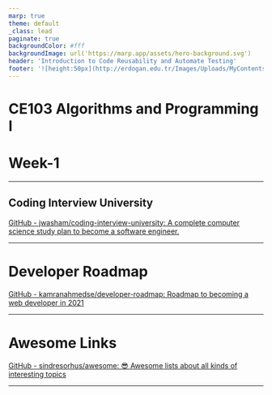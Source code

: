 ```yaml
---
marp: true
theme: default
_class: lead
paginate: true
backgroundColor: #fff
backgroundImage: url('https://marp.app/assets/hero-background.svg')
header: 'Introduction to Code Reusability and Automate Testing'
footer: '![height:50px](http://erdogan.edu.tr/Images/Uploads/MyContents/L_379-20170718142719217230.jpg) RTEU CE103 Week-1'
---
```


<!-- _backgroundColor: aquq -->

<!-- _color: orange -->

<!-- paginate: false -->

# CE103 Algorithms and Programming I

# Week-1

---

<!-- paginate: true -->

## Coding Interview University

[GitHub - jwasham/coding-interview-university: A complete computer science study plan to become a software engineer.](https://github.com/jwasham/coding-interview-university)

---

# Developer Roadmap

[GitHub - kamranahmedse/developer-roadmap: Roadmap to becoming a web developer in 2021](https://github.com/kamranahmedse/developer-roadmap)

---

# Awesome Links

[GitHub - sindresorhus/awesome: 😎 Awesome lists about all kinds of interesting topics](https://github.com/sindresorhus/awesome)

---